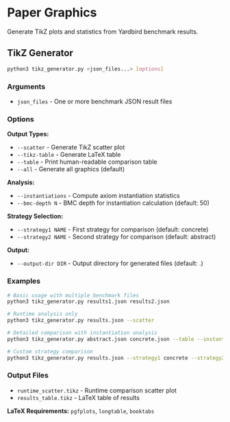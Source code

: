 # Paper Graphics

Generate TikZ plots and statistics from Yardbird benchmark results.

## TikZ Generator

```bash
python3 tikz_generator.py <json_files...> [options]
```

### Arguments

- `json_files` - One or more benchmark JSON result files

### Options

**Output Types:**

- `--scatter` - Generate TikZ scatter plot
- `--tikz-table` - Generate LaTeX table
- `--table` - Print human-readable comparison table
- `--all` - Generate all graphics (default)

**Analysis:**

- `--instantiations` - Compute axiom instantiation statistics
- `--bmc-depth N` - BMC depth for instantiation calculation (default: 50)

**Strategy Selection:**

- `--strategy1 NAME` - First strategy for comparison (default: concrete)
- `--strategy2 NAME` - Second strategy for comparison (default: abstract)

**Output:**

- `--output-dir DIR` - Output directory for generated files (default: .)

### Examples

```bash
# Basic usage with multiple benchmark files
python3 tikz_generator.py results1.json results2.json

# Runtime analysis only
python3 tikz_generator.py results.json --scatter

# Detailed comparison with instantiation analysis
python3 tikz_generator.py abstract.json concrete.json --table --instantiations

# Custom strategy comparison
python3 tikz_generator.py results.json --strategy1 concrete --strategy2 interpolation
```

### Output Files

- `runtime_scatter.tikz` - Runtime comparison scatter plot
- `results_table.tikz` - LaTeX table of results

**LaTeX Requirements:** `pgfplots`, `longtable`, `booktabs`

